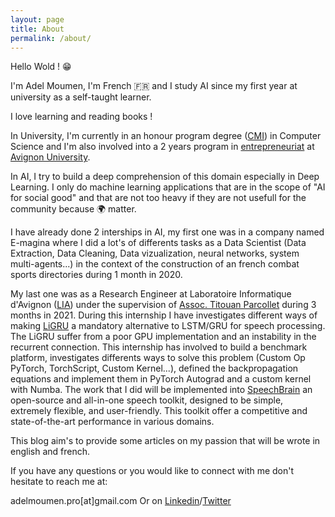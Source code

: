 ```yaml
---
layout: page
title: About
permalink: /about/
---
```


Hello Wold ! 😁

I'm Adel Moumen, I'm French 🇫🇷 and I study AI since my first year at university as a self-taught learner.

I love learning and reading books ! 

In University, I'm currently in an honour program degree ([CMI](https://reseau-figure.fr/)) in Computer Science and I'm also involved into a 2 years program in [entrepreneuriat](https://univ-avignon.fr/formations/orientation-et-insertion/l-entrepreneuriat-etudiant/l-entrepreneuriat-etudiant-15387.kjsp) at [Avignon University](https://ceri.univ-avignon.fr/formations/cursus-master-ingenierie-en-informatique/). 

In AI, I try to build a deep comprehension of this domain especially in Deep Learning. 
I only do machine learning applications that are in the scope of "AI for social good" and that are not too heavy if they are not usefull for the community because 🌍 matter. 

I have already done 2 interships in AI, my first one was in a company named E-magina where I did a lot's of differents tasks as a Data Scientist (Data Extraction, Data Cleaning, Data vizualization, neural networks, system multi-agents...) in the context of the construction of an french combat sports directories during 1 month in 2020.

 My last one was as a Research Engineer at Laboratoire Informatique d'Avignon ([LIA](https://lia.univ-avignon.fr/)) under the supervision of [Assoc. Titouan Parcollet](http://www.darnault-parcollet.fr/Parcollet/) during 3 months in 2021. During this internship I have investigates different ways of making [LiGRU](https://arxiv.org/pdf/1803.10225.pdf) a mandatory alternative to LSTM/GRU for speech processing. The LiGRU suffer from a poor GPU implementation and an instability in the recurrent connection. This internship has involved to build a benchmark platform, investigates differents ways to solve this problem (Custom Op PyTorch, TorchScript, Custom Kernel...), defined the backpropagation equations and implement them in PyTorch Autograd and a custom kernel with Numba. The work that I did will be implemented into [SpeechBrain](https://speechbrain.github.io/) an open-source and all-in-one speech toolkit, designed to be simple, extremely flexible, and user-friendly. This toolkit offer a competitive and state-of-the-art performance in various domains. 

This blog aim's to provide some articles on my passion that will be wrote in english and french. 

If you have any questions or you would like to connect with me don't hesitate to reach me at:

adelmoumen.pro[at]gmail.com Or on [Linkedin](https://www.linkedin.com/in/adel-moumen-514b6a1ba/)/[Twitter](https://twitter.com/frhumanlearning)


